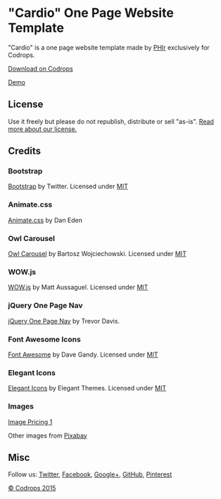 # "Cardio" One Page Website Template

"Cardio" is a one page website template made by [PHIr](//www.phir.co/) exclusively for Codrops.

[Download on Codrops](//tympanus.net/codrops/?p=24301)

[Demo](//tympanus.net/Freebies/Cardio/)

## License

Use it freely but please do not republish, distribute or sell "as-is". [Read more about our license.](//tympanus.net/codrops/licensing/)

## Credits 

### Bootstrap

[Bootstrap](//getbootstrap.com/) by Twitter. Licensed under [MIT](//github.com/twbs/bootstrap/blob/master/LICENSE)

### Animate.css

[Animate.css](//daneden.github.io/animate.css/) by Dan Eden

### Owl Carousel

[Owl Carousel](//owlgraphic.com/owlcarousel/) by Bartosz Wojciechowski. Licensed under [MIT](//github.com/OwlFonk/OwlCarousel/blob/master/LICENSE)

### WOW.js

[WOW.js](//mynameismatthieu.com/WOW/) by Matt Aussaguel. Licensed under [MIT](//github.com/matthieua/WOW/blob/master/LICENSE-MIT)

### jQuery One Page Nav

[jQuery One Page Nav](//davist11.github.io/jQuery-One-Page-Nav/) by Trevor Davis.

### Font Awesome Icons 

[Font Awesome](//fortawesome.github.io/Font-Awesome/) by Dave Gandy. Licensed under [MIT](//opensource.org/licenses/mit-license.html)

### Elegant Icons 

[Elegant Icons](//www.elegantthemes.com/blog/resources/elegant-icon-font/) by Elegant Themes. Licensed under [MIT](//opensource.org/licenses/mit-license.html)

### Images

[Image Pricing 1](//www.flickr.com/photos/130855607@N05/16086503254/sizes/o/)

Other images from [Pixabay](//pixabay.com/)

## Misc

Follow us: [Twitter](//www.twitter.com/codrops), [Facebook](//www.facebook.com/pages/Codrops/159107397912), [Google+](//plus.google.com/101095823814290637419), [GitHub](//github.com/codrops), [Pinterest](//www.pinterest.com/codrops/)

[© Codrops 2015](//www.codrops.com)


